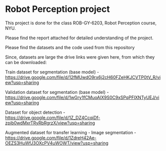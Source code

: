 # Robot Perception project

This project is done for the class ROB-GY-6203, Robot Perception course, NYU.

Please find the report attached for detailed understanding of the project.

Please find the datasets and the code used from this repository

Since, datasets are large the drive links were given here, from which they can be downloaded:

Train dataset for segmentation (base model) - https://drive.google.com/file/d/12fMUwdO9rx6j2cH60FZeHKJCVTP0tV_R/view?usp=sharing

Validation dataset for segmentation (base model) - https://drive.google.com/file/d/1wGry1fCMuoAlX9S0C9xSPqPFlXNTyUEJ/view?usp=sharing

Dataset for object detection - https://drive.google.com/file/d/1Z_DZ4CcqiDf-zpib0wdMxrTRyRbRgrzX/view?usp=sharing

Augmented dataset for transfer learning - Image segmentation - https://drive.google.com/file/d/1ZdreH42Ae-OEZS3HuWfJ3OXcPV4uWOWT/view?usp=sharing
